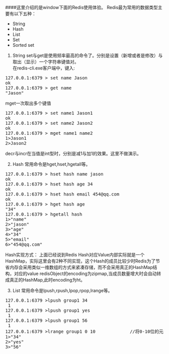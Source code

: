 ####这里介绍的是window下面的Redis使用体验。
Redis最为常用的数据类型主要有以下五种：

* String
* Hash
* List
* Set
* Sorted set

1. String
set与get是使用频率最高的命令了。分别是设置（新增或者是修改）与取出（显示）一个字符串键值对。<br>
在redis-cli.exe客户端中，键入:
<pre>
127.0.0.1:6379 > set name Jason
ok 
127.0.0.1:6379 > get name
"Jason"
</pre>
mget一次取出多个键值
<pre>
127.0.0.1:6379 > set name1 Jason1
ok
127.0.0.1:6379 > set name2 Jason2
ok
127.0.0.1:6379 > mget name1 name2
1>Jason1
2>Jason2
</pre>
decr与incr在当值是int型时，分别是减1与加1的效果。这里不做演示。

2. Hash
常用命令是hget,hset,hgetall等。
<pre>
127.0.0.1:6379 > hset hash name jason
ok
127.0.0.1:6379 > hset hash age 34
ok
127.0.0.1:6379 > hset hash email 454@qq.com
ok
127.0.0.1:6379 > hget hash age
"34"
127.0.0.1:6379 > hgetall hash
1>"name"
2>"jason"
3>"age"
4>"34"
5>"email"
6>"454@qq.com"
</pre>
Hash实现方式：
上面已经说到Redis Hash对应Value内部实际就是一个HashMap，实际这里会有2种不同实现，这个Hash的成员比较少时Redis为了节省内存会采用类似一维数组的方式来紧凑存储，而不会采用真正的HashMap结构，对应的value redisObject的encoding为zipmap,当成员数量增大时会自动转成真正的HashMap,此时encoding为ht。

3. List
常用命令是lpush,rpush,lpop,rpop,lrange等。
<pre>
127.0.0.1:6379 >lpush group1 34
<integer> 1
127.0.0.1:6379 >lpush group1 yes
<integer> 1
127.0.0.1:6379 >lpush group1 56
<integer> 1
127.0.0.1:6379 >lrange group1 0 10             //将0-10位的元素遍历出来
1>"34"
2>"yes"
3>"56"
</pre>